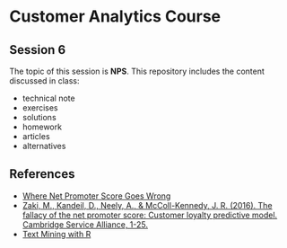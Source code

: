 # Customer Analytics Course

## Session 6

The topic of this session is **NPS**. This repository includes the content discussed in class:

  - technical note
  - exercises
  - solutions
  - homework
  - articles
  - alternatives

## References
  
  - [Where Net Promoter Score Goes Wrong](https://hbr.org/2019/10/where-net-promoter-score-goes-wrong)
  - [Zaki, M., Kandeil, D., Neely, A., & McColl-Kennedy, J. R. (2016). The fallacy of the net promoter score: Customer loyalty predictive model. Cambridge Service Alliance, 1-25.](https://pdfs.semanticscholar.org/6b43/8d668d66ce8a3bdd569758c4f6368b316d87.pdf)
  - [Text Mining with R](https://www.tidytextmining.com)
  
